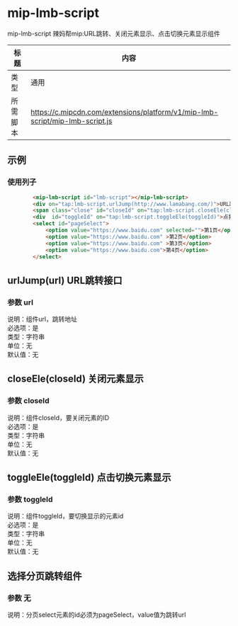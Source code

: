 # mip-lmb-script

mip-lmb-script 辣妈帮mip:URL跳转、关闭元素显示、点击切换元素显示组件

标题|内容
----|----
类型|通用
所需脚本|https://c.mipcdn.com/extensions/platform/v1/mip-lmb-script/mip-lmb-script.js

## 示例

### 使用列子
```html
		<mip-lmb-script id="lmb-script"></mip-lmb-script>
		<div on="tap:lmb-script.urlJump(http://www.lamabang.com/)">URL跳转</div>
		<span class="close" id="closeId" on="tap:lmb-script.closeEle(closeId)">点我关闭×</span>
		<div  id="toggleId" on="tap:lmb-script.toggleEle(toggleId)">点我切换显示×××</div>
		<select id="pageSelect">
			<option value="https://www.baidu.com" selected="">第1页</option>								
			<option value="https://www.baidu.com" >第2页</option>
			<option value="https://www.baidu.com" >第3页</option>
			<option value="https://www.baidu.com">第4页</option>
		</select>
```

## urlJump(url) URL跳转接口
### 参数 url

说明：组件url，跳转地址  
必选项：是  
类型：字符串  
单位：无  
默认值：无  

## closeEle(closeId) 关闭元素显示
### 参数 closeId

说明：组件closeId，要关闭元素的ID   
必选项：是  
类型：字符串  
单位：无  
默认值：无

## toggleEle(toggleId) 点击切换元素显示
### 参数 toggleId

说明：组件toggleId，要切换显示的元素id    
必选项：是  
类型：字符串  
单位：无  
默认值：无

## 选择分页跳转组件
### 参数 无

说明：分页select元素的id必须为pageSelect，value值为跳转url    







